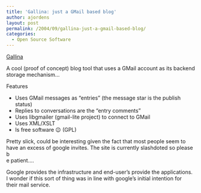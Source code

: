 ```yaml
---
title: 'Gallina: just a GMail based blog'
author: ajordens
layout: post
permalink: /2004/09/gallina-just-a-gmail-based-blog/
categories:
  - Open Source Software
---
```

[Gallina][1]

A cool (proof of concept) blog tool that uses a GMail account as its backend storage mechanism&#8230;

Features  
* Uses GMail messages as &#8220;entries&#8221; (the message star is the publish status)  
* Replies to conversations are the &#8220;entry comments&#8221;  
* Uses libgmailer (gmail-lite project) to connect to GMail  
* Uses XML/XSLT  
* Is free software 😉 (GPL)

Pretty slick, could be interesting given the fact that most people seem to have an excess of google invites. The site is currently slashdoted so please b  
e patient&#8230;.

Google provides the infrastructure and end-user&#8217;s provide the applications. I wonder if this sort of thing was in line with google&#8217;s initial intention for  
their mail service.

 [1]: http://ion.gluch.org.mx/files/Hacks/gallina/ "Gallina"
